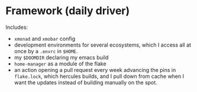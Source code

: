 # Framework (daily driver)

Includes:

- `xmonad` and `xmobar` config
- development environments for several ecosystems, which I access all at once by a `.envrc` in `$HOME`.
- my `$DOOMDIR` declaring my emacs build
- `home-manager` as a module of the flake
- an action opening a pull request every week advancing the pins in `flake.lock`, which hercules builds, and I pull down from cache when I want the updates instead of building manually on the spot.
